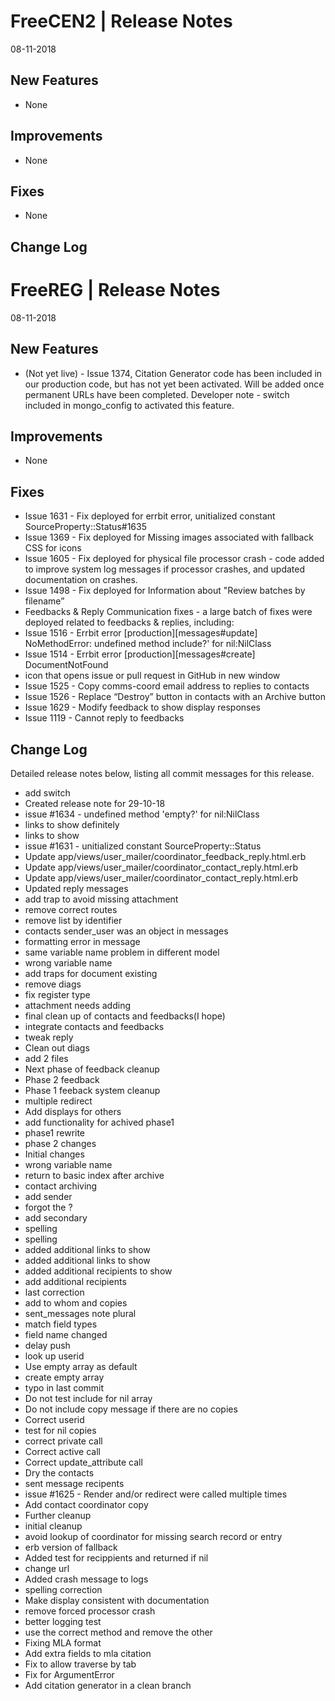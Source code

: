 __FreeCEN2 | Release Notes__
  =======================
  08-11-2018

  __New Features__
  ----------------

  * None


  __Improvements__
  ----------------

  * None


  __Fixes__
  ---------

  * None


  __Change Log__
  ----------------





__FreeREG | Release Notes__
  =======================
  08-11-2018

  __New Features__
  ----------------

  * (Not yet live) - Issue 1374, Citation Generator code has been included in our production code, but has not yet been activated. Will be added once permanent URLs have been completed. Developer note - switch included in mongo_config to activated this feature. 


  __Improvements__
  ----------------

  * None


  __Fixes__
  ---------

  * Issue 1631 - Fix deployed for errbit error, unitialized constant SourceProperty::Status#1635
  * Issue 1369 - Fix deployed for Missing images associated with fallback CSS for icons
  * Issue 1605 - Fix deployed for physical file processor crash - code added to improve system log messages if processor crashes, and updated documentation on crashes.
  * Issue 1498 - Fix deployed for Information about "Review batches by filename” 
  * Feedbacks & Reply Communication fixes - a large batch of fixes were deployed related to feedbacks & replies, including:
   * Issue 1516 - Errbit error [production][messages#update] NoMethodError: undefined method include?' for nil:NilClass
   * Issue 1514 - Errbit error [production][messages#create] DocumentNotFound
   * icon that opens issue or pull request in GitHub in new window
   * Issue 1525 - Copy comms-coord email address to replies to contacts 
   * Issue 1526 - Replace “Destroy” button in contacts with an Archive button
   * Issue 1629 - Modify feedback to show display responses
   * Issue 1119 - Cannot reply to feedbacks


  __Change Log__
  ----------------

  Detailed release notes below, listing all commit messages for this release.


* add switch
* Created release note for 29-10-18
* issue #1634 - undefined method 'empty?' for nil:NilClass
* links to show definitely
* links to show
* issue #1631 - unitialized constant SourceProperty::Status
* Update app/views/user_mailer/coordinator_feedback_reply.html.erb
* Update app/views/user_mailer/coordinator_contact_reply.html.erb
* Update app/views/user_mailer/coordinator_contact_reply.html.erb
* Updated reply messages
* add trap to avoid missing attachment
* remove correct routes
* remove list by identifier
* contacts sender_user was an object in messages
* formatting error in message
* same variable name problem in different model
* wrong variable name
* add traps for document existing
* remove diags
* fix register type
* attachment needs adding
* final clean up of contacts and feedbacks(I hope)
* integrate contacts and feedbacks
* tweak reply
* Clean out diags
* add 2 files
* Next phase of feedback cleanup
* Phase 2 feedback
* Phase 1 feeback system cleanup
* multiple redirect
* Add displays for others
* add functionality for achived phase1
* phase1 rewrite
* phase 2 changes
* Initial changes
* wrong variable name
* return to basic index after archive
* contact archiving
* add sender
* forgot the ?
* add secondary
* spelling
* spelling
* added additional links to show
* added additional links to show
* added additional recipients to show
* add additional recipients
* last correction
* add to whom and copies
* sent_messages note plural
* match field types
* field name changed
* delay push
* look up userid
* Use empty array as default
* create empty array
* typo in last commit
* Do not test include for nil array
* Do not include copy message if there are no copies
* Correct userid
* test for nil copies
* correct private call
* Correct active call
* Correct update_attribute call
* Dry the contacts
* sent message recipents
* issue #1625 - Render and/or redirect were called multiple times
* Add contact coordinator copy
* Further cleanup
* initial cleanup
* avoid lookup of coordinator for missing search record or entry
* erb version of fallback
* Added test for recippients and returned if nil
* change url
* Added crash message to logs
* spelling correction
* Make display consistent with documentation
* remove forced processor crash
* better logging test
* use the correct method and remove the other
* Fixing MLA format
* Add extra fields to mla citation
* Fix to allow traverse by tab
* Fix for ArgumentError
* Add citation generator in a clean branch



